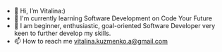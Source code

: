 - 👋 Hi, I’m Vitalina:)
- 🔭 I'm currently learning Software Development on Code Your Future
- 👀 I am beginner, enthusiastic, goal-oriented Software Developer very keen to further develop my skills.
- 📫 How to reach me vitalina.kuzmenko.a@gmail.com

<!---
VitalinaKu/VitalinaKu is a ✨ special ✨ repository because its `README.md` (this file) appears on your GitHub profile.
You can click the Preview link to take a look at your changes.
--->
